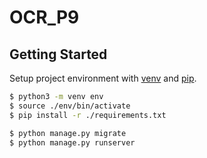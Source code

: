# OCR_P9

## Getting Started

Setup project environment with [venv](https://docs.python.org/fr/3/library/venv.html) and [pip](https://pip.pypa.io).

```bash
$ python3 -m venv env
$ source ./env/bin/activate
$ pip install -r ./requirements.txt

$ python manage.py migrate
$ python manage.py runserver
```